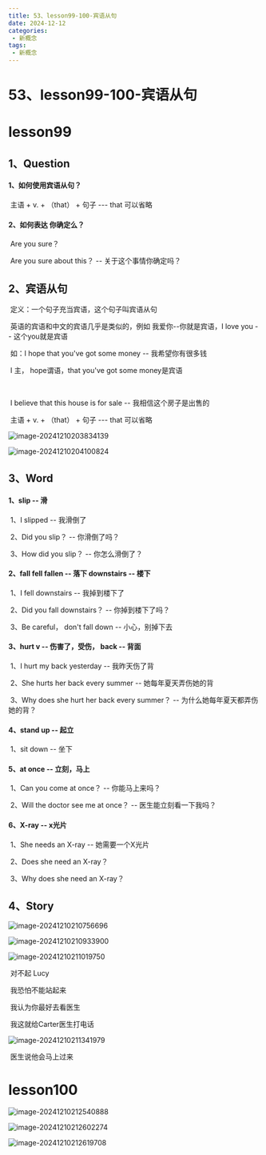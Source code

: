 ```yaml
---
title: 53、lesson99-100-宾语从句
date: 2024-12-12
categories:
 - 新概念
tags:
 - 新概念
---
```




# 53、lesson99-100-宾语从句



# lesson99

## 1、Question

#### 	1、如何使用宾语从句？

​			主语 + v. + （that） + 句子 --- that 可以省略





#### 	2、如何表达 你确定么？

​		Are you sure？

​		Are you sure about this？ -- 关于这个事情你确定吗？





## 2、宾语从句

​	定义：一个句子充当宾语，这个句子叫宾语从句

​	英语的宾语和中文的宾语几乎是类似的，例如 我爱你--你就是宾语，I love you -- 这个you就是宾语

​	如：I hope that you've got some money -- 我希望你有很多钱

​		I 主， hope谓语，that you've got some money是宾语

​	

​	I believe that this house is for sale -- 我相信这个房子是出售的



​		主语 + v. + （that） + 句子 --- that 可以省略



 ![image-20241210203834139](./../../.vuepress/public/images/image-20241210203834139.png)

![image-20241210204100824](./../../.vuepress/public/images/image-20241210204100824.png)







## 3、Word



#### 	1、slip -- 滑

​		1、I slipped -- 我滑倒了

​		2、Did you slip？ -- 你滑倒了吗？

​		3、How did you slip？ -- 你怎么滑倒了？



#### 	2、fall fell fallen -- 落下 downstairs -- 楼下

​	1、I fell downstairs -- 我掉到楼下了

​	2、Did you fall downstairs？ -- 你掉到楼下了吗？

​	3、Be careful， don't fall down -- 小心，别掉下去





#### 	3、hurt v -- 伤害了，受伤， back -- 背面

​	1、I hurt my back yesterday -- 我昨天伤了背

​	2、She hurts her back every summer -- 她每年夏天弄伤她的背

​	3、Why does she hurt her back every summer？ -- 为什么她每年夏天都弄伤她的背？





#### 	4、stand up -- 起立 

​		1、sit down -- 坐下



#### 	5、at once -- 立刻，马上

​	 1、Can you come at once？ -- 你能马上来吗？

​	2、Will the doctor see me at once？ -- 医生能立刻看一下我吗？





#### 	6、X-ray -- x光片

​	1、She needs an X-ray -- 她需要一个X光片

​	2、Does she need an X-ray？

​	3、Why does she need an X-ray？



##  4、Story

![image-20241210210756696](./../../.vuepress/public/images/image-20241210210756696.png)

![image-20241210210933900](./../../.vuepress/public/images/image-20241210210933900.png)

![image-20241210211019750](./../../.vuepress/public/images/image-20241210211019750.png)

​	对不起 Lucy

​	我恐怕不能站起来



​	我认为你最好去看医生

​	我这就给Carter医生打电话



![image-20241210211341979](./../../.vuepress/public/images/image-20241210211341979.png)

​	医生说他会马上过来



 

# lesson100



 ![image-20241210212540888](./../../.vuepress/public/images/image-20241210212540888.png)



 ![image-20241210212602274](./../../.vuepress/public/images/image-20241210212602274.png)



![image-20241210212619708](./../../.vuepress/public/images/image-20241210212619708.png)



















